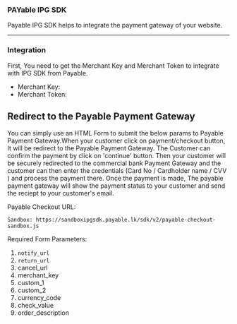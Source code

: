 ### PAYable IPG SDK

Payable IPG SDK helps to integrate the payment gateway of your website.

<hr>

### Integration
First, You need to get the Merchant Key and Merchant Token to integrate with IPG SDK from Payable.

* Merchant Key: 
* Merchant Token:  

## Redirect to the Payable Payment Gateway
You can simply use an HTML Form to submit the below params to Payable Payment Gateway.When your customer click on payment/checkout button, It will be redirect to the Payable Payment Gateway. The Customer can confirm the payment by click on 'continue' button. Then your customer will be securely redirected to the commercial bank Payment Gateway and the customer can then enter the credentials (Card No / Cardholder name / CVV ) and process the payment there. Once the payment is made, The payable payment gateway will show the payment status to your customer and send the reciept to your customer's email. 

Payable Checkout URL:

```
Sandbox: https://sandboxipgsdk.payable.lk/sdk/v2/payable-checkout-sandbox.js
```
Required Form Parameters:

1. ```notify_url```
2. ```return_url```
3. cancel_url
4. merchant_key
5. custom_1
6. custom_2
7. currency_code
8. check_value
9. order_description
